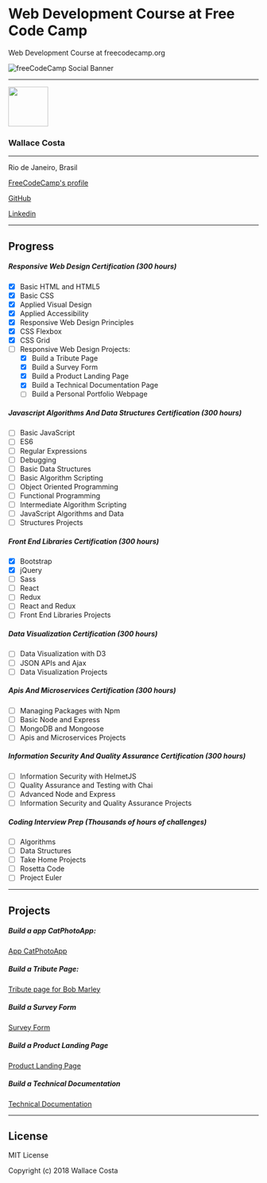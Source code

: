 # Web Development Course at Free Code Camp
Web Development Course at freecodecamp.org

![freeCodeCamp Social Banner](https://s3.amazonaws.com/freecodecamp/wide-social-banner.png)

-------

<img src="https://avatars2.githubusercontent.com/u/25742247?v=4" height="80px" width="80px">

### Wallace Costa
-------
Rio de Janeiro, Brasil

[FreeCodeCamp's profile](https://www.freecodecamp.org/wallacecosta)

[GitHub](https://github.com/wallacecosta)

[Linkedin](https://www.linkedin.com/in/wallacecosta/)

-------------

## Progress

##### Responsive Web Design Certification (300 hours)
- [x] Basic HTML and HTML5
- [x] Basic CSS
- [x] Applied Visual Design
- [x] Applied Accessibility
- [x] Responsive Web Design Principles
- [x] CSS Flexbox
- [x] CSS Grid
- [ ] Responsive Web Design Projects:
    - [x] Build a Tribute Page
    - [x] Build a Survey Form
    - [x] Build a Product Landing Page
    - [x] Build a Technical Documentation Page
    - [ ] Build a Personal Portfolio Webpage

##### Javascript Algorithms And Data Structures Certification (300 hours)
- [ ] Basic JavaScript
- [ ] ES6
- [ ] Regular Expressions
- [ ] Debugging
- [ ] Basic Data Structures
- [ ] Basic Algorithm Scripting
- [ ] Object Oriented Programming
- [ ] Functional Programming
- [ ] Intermediate Algorithm Scripting
- [ ] JavaScript Algorithms and Data 
- [ ] Structures Projects

##### Front End Libraries Certification (300 hours)
- [x] Bootstrap
- [x] jQuery
- [ ] Sass
- [ ] React
- [ ] Redux
- [ ] React and Redux
- [ ] Front End Libraries Projects

##### Data Visualization Certification (300 hours)
- [ ] Data Visualization with D3
- [ ] JSON APIs and Ajax
- [ ] Data Visualization Projects

##### Apis And Microservices Certification (300 hours)
- [ ] Managing Packages with Npm
- [ ] Basic Node and Express
- [ ] MongoDB and Mongoose
- [ ] Apis and Microservices Projects

##### Information Security And Quality Assurance Certification (300 hours)
- [ ] Information Security with HelmetJS
- [ ] Quality Assurance and Testing with Chai
- [ ] Advanced Node and Express
- [ ] Information Security and Quality Assurance Projects

##### Coding Interview Prep (Thousands of hours of challenges)
- [ ] Algorithms
- [ ] Data Structures
- [ ] Take Home Projects
- [ ] Rosetta Code
- [ ] Project Euler

---------------

Projects
--------

##### Build a app CatPhotoApp:

[App CatPhotoApp](https://wallacecosta.github.io/curso-freecodecamp.org/Build-CatPhotoApp/CatPhotoApp.html)

##### Build a Tribute Page:

[Tribute page for Bob Marley](https://wallacecosta.github.io/curso-freecodecamp.org/Build-Tribute/tribute-page.html)

##### Build a Survey Form
[Survey Form](https://wallacecosta.github.io/curso-freecodecamp.org/Build-Survey-Form/survey-form.html)

##### Build a Product Landing Page
[Product Landing Page](https://wallacecosta.github.io/curso-freecodecamp.org/Build-Product-Landing-Page/product-page.html)

##### Build a Technical Documentation
 [Technical Documentation](https://wallacecosta.github.io/curso-freecodecamp.org/Build-Technical-Documentation/technical-documentation.html)

--------------------------

License
-------

MIT License

Copyright (c) 2018 Wallace Costa
